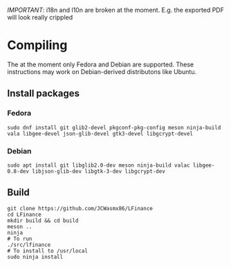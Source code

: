 *IMPORTANT*: i18n and l10n are broken at the moment. E.g. the exported PDF will look really crippled

# Compiling

The at the moment only Fedora and Debian are supported. These instructions may work on Debian-derived distributons like Ubuntu.

## Install packages

### Fedora

```
sudo dnf install git glib2-devel pkgconf-pkg-config meson ninja-build vala libgee-devel json-glib-devel gtk3-devel libgcrypt-devel
```

### Debian

```
sudo apt install git libglib2.0-dev meson ninja-build valac libgee-0.8-dev libjson-glib-dev libgtk-3-dev libgcrypt-dev
```

## Build

```
git clone https://github.com/JCWasmx86/LFinance
cd LFinance
mkdir build && cd build
meson ..
ninja
# To run
./src/lfinance
# To install to /usr/local
sudo ninja install
```
